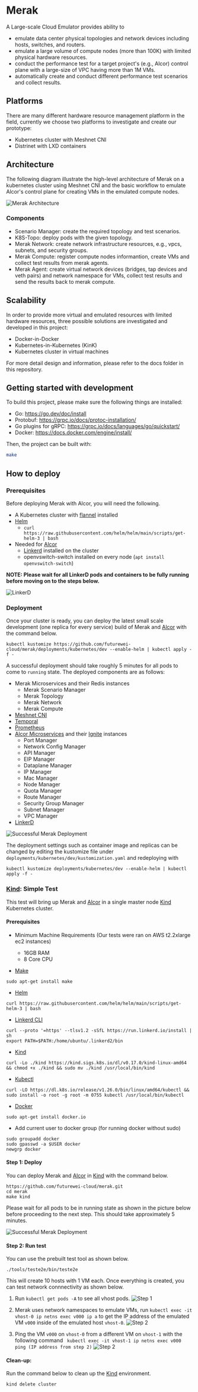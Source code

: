 # Merak

A Large-scale Cloud Emulator provides ability to
- emulate data center physical topologies and network devices including hosts, switches, and routers.
- emulate a large volume of compute nodes (more than 100K) with limited physical hardware resources.
- conduct the performance test for a target project's (e.g., Alcor) control plane with a large-size of VPC having more than 1M VMs.
- automatically create and conduct different performance test scenarios and collect results.

## Platforms

There are many different hardware resource management platform in the field, currently we choose two platforms to investigate and create our prototype:

- Kubernetes cluster with Meshnet CNI
- Distrinet with LXD containers

## Architecture

The following diagram illustrate the high-level architecture of Merak on a kubernetes cluster using Meshnet CNI and the basic workflow to emulate Alcor's control plane for creating VMs in the emulated compute nodes.

![Merak Architecture](docs/images/merak-architecture.png)

### Components
- Scenario Manager: create the required topology and test scenarios.
- K8S-Topo: deploy pods with the given topology.
- Merak Network: create network infrastructure resources, e.g., vpcs, subnets, and security groups.
- Merak Compute: register compute nodes informantion, create VMs and collect test results from merak agents.
- Merak Agent: create virtual network devices (bridges, tap devices and veth pairs) and network namespace for VMs, collect test results and send the results back to merak compute.

## Scalability
In order to provide more virtual and emulated resources with limited hardware resources, three possible solutions are investigated and developed in this project:
- Docker-in-Docker
- Kubernetes-in-Kubernetes (KinK)
- Kubernetes cluster in virtual machines

For more detail design and information, please refer to the docs folder in this repository.

## Getting started with development

To build this project, please make sure the following things are installed:

- Go: <https://go.dev/doc/install>
- Protobuf: <https://grpc.io/docs/protoc-installation/>
- Go plugins for gRPC: <https://grpc.io/docs/languages/go/quickstart/>
- Docker: <https://docs.docker.com/engine/install/>

Then, the project can be built with:

```bash
make
```

## How to deploy

### Prerequisites

Before deploying Merak with Alcor, you will need the following.

- A Kubernetes cluster with [flannel](https://github.com/flannel-io/flannel) installed
- [Helm](https://helm.sh/docs/intro/install/)
  - ``` curl https://raw.githubusercontent.com/helm/helm/main/scripts/get-helm-3 | bash ```
- Needed for [Alcor](https://github.com/futurewei-cloud/alcor)
  - [Linkerd](https://linkerd.io/2.12/getting-started/) installed on the cluster
  - openvswitch-switch installed on every node (`apt install openvswitch-switch`)


**NOTE: Please wait for all LinkerD pods and containers to be fully running before moving on to the steps below.**

![LinkerD](docs/images/linkerd_ready.jpg)

### Deployment
Once your cluster is ready, you can deploy the latest small scale development (one replica for every service) build of Merak and [Alcor](https://github.com/futurewei-cloud/alcor) with the command below.

```
kubectl kustomize https://github.com/futurewei-cloud/merak/deployments/kubernetes/dev --enable-helm | kubectl apply -f -
```

A successful deployment should take roughly 5 minutes for all pods to come to `running` state.
The deployed components are as follows:
- Merak Microservices and their Redis instances
  - Merak Scenario Manager
  - Merak Topology
  - Merak Network
  - Merak Compute
- [Meshnet CNI](https://github.com/networkop/meshnet-cni)
- [Temporal](https://github.com/temporalio/temporal)
- [Prometheus](https://github.com/prometheus/prometheus)
- [Alcor Microservices](https://github.com/futurewei-cloud/alcor) and their [Ignite](https://github.com/apache/ignite) instances
  - Port Manager
  - Network Config Manager
  - API Manager
  - EIP Manager
  - Dataplane Manager
  - IP Manager
  - Mac Manager
  - Node Manager
  - Quota Manager
  - Route Manager
  - Security Group Manager
  - Subnet Manager
  - VPC Manager
- [LinkerD](https://github.com/linkerd/linkerd2)

![Successful Merak Deployment](docs/images/merak_successful_deployment.jpg)

The deployment settings such as container image and replicas can be changed by editing the kustomize file under `deployments/kubernetes/dev/kustomization.yaml` and redeploying with

```
kubectl kustomize deployments/kubernetes/dev --enable-helm | kubectl apply -f -
```

### [Kind](https://kind.sigs.k8s.io): Simple Test

This test will bring up Merak and [Alcor](https://github.com/futurewei-cloud/alcor) in a
single master node [Kind](https://kind.sigs.k8s.io) Kubernetes cluster.

#### Prerequisites

- Minimum Machine Requirements (Our tests were ran on AWS t2.2xlarge ec2 instances)
  - 16GB RAM
  - 8 Core CPU

- [Make](https://www.gnu.org/software/make/)
```
sudo apt-get install make
```
- [Helm](https://helm.sh/docs/intro/install/)
```
curl https://raw.githubusercontent.com/helm/helm/main/scripts/get-helm-3 | bash
```
- [Linkerd CLI](https://linkerd.io/2.12/getting-started/)
```
curl --proto '=https' --tlsv1.2 -sSfL https://run.linkerd.io/install | sh
export PATH=$PATH:/home/ubuntu/.linkerd2/bin
```
- [Kind](https://kind.sigs.k8s.io/docs/user/quick-start/#installation)
```
curl -Lo ./kind https://kind.sigs.k8s.io/dl/v0.17.0/kind-linux-amd64 && chmod +x ./kind && sudo mv ./kind /usr/local/bin/kind
```
- [Kubectl](https://kubernetes.io/docs/tasks/tools/install-kubectl-linux/)
```
curl -LO https://dl.k8s.io/release/v1.26.0/bin/linux/amd64/kubectl && sudo install -o root -g root -m 0755 kubectl /usr/local/bin/kubectl
```
- [Docker](https://www.docker.com)
```
sudo apt-get install docker.io
```
  - Add current user to docker group (for running docker without sudo)
```
sudo groupadd docker
sudo gpasswd -a $USER docker
newgrp docker
```

#### Step 1: Deploy

You can deploy Merak and [Alcor](https://github.com/futurewei-cloud/alcor) in [Kind](https://kind.sigs.k8s.io) with the command below.

```
https://github.com/futurewei-cloud/merak.git
cd merak
make kind
```

Please wait for all pods to be in running state as shown in the picture below
before proceeding to the next step. This should take approximately 5 minutes.

![Successful Merak Deployment](docs/images/merak_successful_deployment.jpg)

#### Step 2: Run test

You can use the prebuilt test tool as shown below.

```
./tools/teste2e/bin/teste2e
```

This will create 10 hosts with 1 VM each.
Once everything is created, you can test network connnectivity as shown below.

1. Run ```kubectl get pods -A``` to see all vhost pods.
![Step 1](docs/images/merak_e2e_step1.jpg)

1. Merak uses network namespaces to emulate VMs, run ``` kubectl exec -it vhost-0 ip netns exec v000 ip a ``` to get the IP address of the emulated VM `v000` inside of the emulated host `vhost-0`.
![Step 2](docs/images/merak_e2e_step2.jpg)

1. Ping the VM `v000` on `vhost-0` from a different VM on `vhost-1` with the following command ``` kubectl exec -it vhost-1 ip netns exec v000 ping (IP address from step 2)```
![Step 2](docs/images/merak_e2e_step3.jpg)

#### Clean-up:
Run the command below to clean up the [Kind](https://kind.sigs.k8s.io) environment.
```
kind delete cluster
```